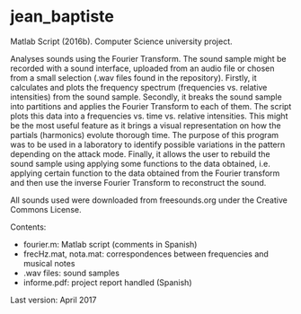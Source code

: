 # jean_baptiste

Matlab Script (2016b). Computer Science university project.

Analyses sounds using the Fourier Transform. The sound sample might be recorded with a sound interface, uploaded from an audio file or chosen from a small selection (.wav files found in the repository). Firstly, it calculates and plots the frequency spectrum (frequencies vs. relative intensities) from the sound sample. Secondly, it breaks the sound sample into partitions and applies the Fourier Transform to each of them. The script plots this data into a frequencies vs. time vs. relative intensities. This might be the most useful feature as it brings a visual representation on how the partials (harmonics) evolute thorough time. The purpose of this program was to be used in a laboratory to identify possible variations in the pattern depending on the attack mode. Finally, it allows the user to rebuild the sound sample using applying some functions to the data obtained, i.e. applying certain function to the data obtained from the Fourier transform and then use the inverse Fourier Transform to reconstruct the sound.

All sounds used were downloaded from freesounds.org under the Creative Commons License.

Contents:
- fourier.m: Matlab script (comments in Spanish)
- frecHz.mat, nota.mat:  correspondences between frequencies and musical notes
- .wav files: sound samples 
- informe.pdf: project report handled (Spanish)

Last version: April 2017
